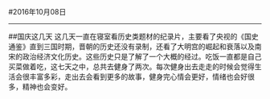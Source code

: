#2016年10月08日
- - - - -
##国庆这几天
    这几天一直在寝室看历史类题材的纪录片，主要看了央视的《国史通鉴》直到三国时期，晋朝的历史还没有录制，还看了大明宫的崛起和衰落以及南宋的政治经济文化历史。这些历史只是了解了一个大概的经过。吃饭一直都是自己买菜做着吃，这七天之中，总共去健身了两次。每次健身出去走走的时候会觉得生活会很丰富多彩，走出去会看到更多的故事，健身完心情会更好，情绪也会好很多，精神也会变好。

    